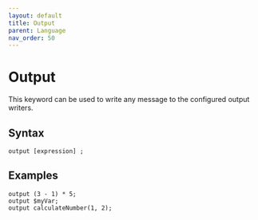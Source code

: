 ```yaml
---
layout: default
title: Output
parent: Language
nav_order: 50
---
```


# Output
This keyword can be used to write any message to the configured output writers.

## Syntax
```
output [expression] ;
```

## Examples
```
output (3 - 1) * 5;
output $myVar;
output calculateNumber(1, 2);
```



